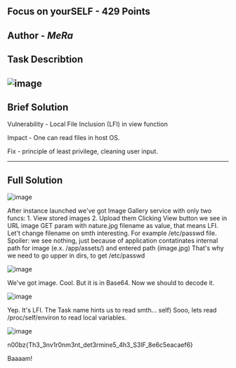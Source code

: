 Focus on yourSELF - 429 Points
---
Author - _MeRa_
---
Task Describtion
---
![image](https://github.com/user-attachments/assets/fb536a1f-a5fc-45f5-86a9-cd1669f496b1)
---
Brief Solution
---
Vulnerability - Local File Inclusion (LFI) in view function

Impact        - One can read files in host OS.

Fix           - principle of least privilege, cleaning user input.

---
Full Solution
---
![image](https://github.com/user-attachments/assets/32737baa-79f1-4236-9bc6-893f356d568d)

After instance launched we've got Image Gallery service with only two funcs:
                                     1. View stored images
                                     2. Upload them
Clicking View button we see in URL image GET param with nature.jpg filename as value, that means 
LFI.
Let't change filename on smth interesting. For example /etc/passwd file. Spoiler: we see nothing,
just because of application contatinates internal path for image (e.x. /app/assets/) and entered path (image.jpg)
That's why we need to go upper in dirs, to get /etc/passwd

![image](https://github.com/user-attachments/assets/7fdd804c-a7ff-44bb-be53-e5873ba44534)

We've got image. Cool. But it is in Base64. Now we should to decode it.

![image](https://github.com/user-attachments/assets/b9858d3b-f611-44c2-8868-38c092e7ed4e)

Yep. It's LFI. The Task name hints us to read smth... self) Sooo, lets read /proc/self/environ to 
read local variables.

![image](https://github.com/user-attachments/assets/aac971c9-8ec9-403c-aaa0-5d409aa0f3ae)

n00bz{Th3_3nv1r0nm3nt_det3rmine5_4h3_S3lF_8e6c5eacaef6}

Baaaam!
